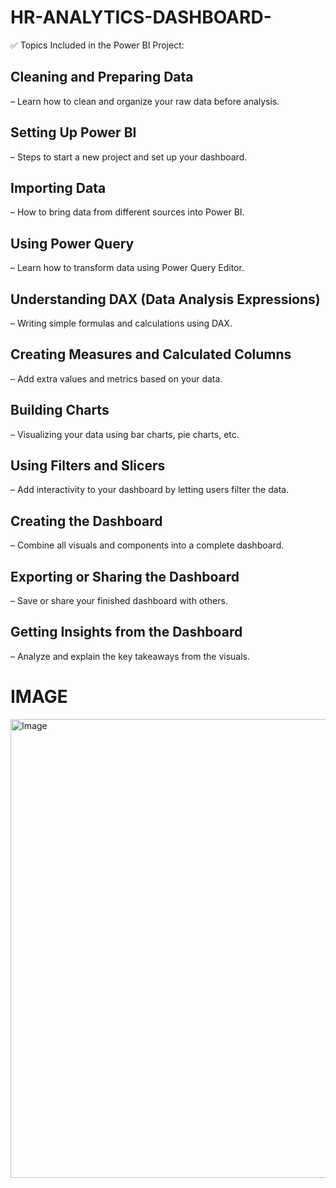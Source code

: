 # HR-ANALYTICS-DASHBOARD-



✅ Topics Included in the Power BI Project:

 ## Cleaning and Preparing Data

– Learn how to clean and organize your raw data before analysis.


## Setting Up Power BI

– Steps to start a new project and set up your dashboard.


## Importing Data

– How to bring data from different sources into Power BI.


## Using Power Query

– Learn how to transform data using Power Query Editor.


## Understanding DAX (Data Analysis Expressions)

– Writing simple formulas and calculations using DAX.


## Creating Measures and Calculated Columns

– Add extra values and metrics based on your data.


## Building Charts

– Visualizing your data using bar charts, pie charts, etc.


## Using Filters and Slicers

– Add interactivity to your dashboard by letting users filter the data.


## Creating the Dashboard

– Combine all visuals and components into a complete dashboard.


## Exporting or Sharing the Dashboard

– Save or share your finished dashboard with others.


## Getting Insights from the Dashboard

– Analyze and explain the key takeaways from the visuals.


# IMAGE

<img width="1341" height="734" alt="Image" src="https://github.com/user-attachments/assets/a5ed1038-66ef-44c0-bb61-63fbc69d9614" />
